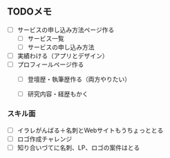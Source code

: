 ## TODOメモ
- [ ] サービスの申し込み方法ページ作る
    - [ ] サービス一覧
    - [ ] サービスの申し込み方法
- [ ] 実績わける（アプリとデザイン）
- [ ] プロフィールページ作る
    - [ ] 登壇歴・執筆歴作る（両方やりたい）
    - [ ] 研究内容・経歴もかく


### スキル面
- [ ] イラレがんばる＋名刺とWebサイトもうちょっととる
- [ ] ロゴ作成チャレンジ
- [ ] 知り合いづてに名刺、LP、ロゴの案件はとる
